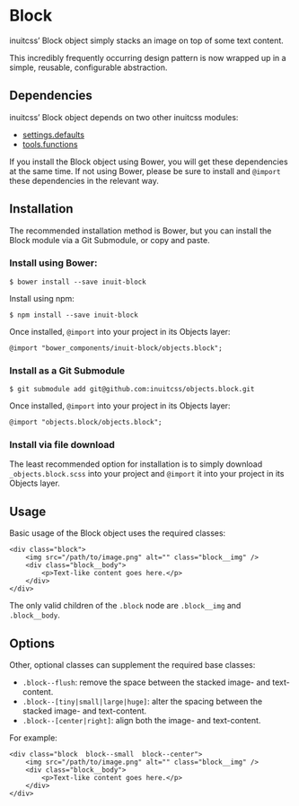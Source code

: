 # Block

inuitcss’ Block object simply stacks an image on top of some text content.

This incredibly frequently occurring design pattern is now wrapped up in a
simple, reusable, configurable abstraction.

## Dependencies

inuitcss’ Block object depends on two other inuitcss modules:

* [settings.defaults](https://github.com/inuitcss/settings.defaults)
* [tools.functions](https://github.com/inuitcss/tools.functions)

If you install the Block object using Bower, you will get these dependencies at
the same time. If not using Bower, please be sure to install and `@import` these
dependencies in the relevant way.

## Installation

The recommended installation method is Bower, but you can install the Block
module via a Git Submodule, or copy and paste.

### Install using Bower:

    $ bower install --save inuit-block

Install using npm:

    $ npm install --save inuit-block

Once installed, `@import` into your project in its Objects layer:

    @import "bower_components/inuit-block/objects.block";

### Install as a Git Submodule

    $ git submodule add git@github.com:inuitcss/objects.block.git

Once installed, `@import` into your project in its Objects layer:

    @import "objects.block/objects.block";

### Install via file download

The least recommended option for installation is to simply download
`_objects.block.scss` into your project and `@import` it into your project in
its Objects layer.

## Usage

Basic usage of the Block object uses the required classes:

    <div class="block">
        <img src="/path/to/image.png" alt="" class="block__img" />
        <div class="block__body">
            <p>Text-like content goes here.</p>
        </div>
    </div>

The only valid children of the `.block` node are `.block__img` and
`.block__body`.

## Options

Other, optional classes can supplement the required base classes:

* `.block--flush`: remove the space between the stacked image- and text-content.
* `.block--[tiny|small|large|huge]`: alter the spacing between the stacked
  image- and text-content.
* `.block--[center|right]`: align both the image- and text-content.

For example:

    <div class="block  block--small  block--center">
        <img src="/path/to/image.png" alt="" class="block__img" />
        <div class="block__body">
            <p>Text-like content goes here.</p>
        </div>
    </div>
